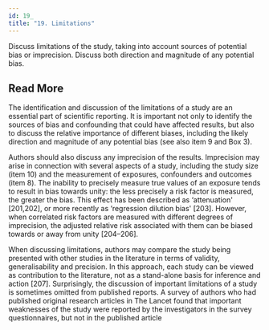 ```yaml
---
id: 19_
title: "19. Limitations"
---
```

Discuss limitations of the study, taking into account sources of potential bias or imprecision. Discuss both direction and magnitude of any potential bias.

## Read More

The identification and discussion of the limitations of a study are an essential part of scientific reporting. It is important not only to identify the sources of bias and confounding that could have affected results, but also to discuss the relative importance of different biases, including the likely direction and magnitude of any potential bias (see also item 9 and Box 3).

Authors should also discuss any imprecision of the results. Imprecision may arise in connection with several aspects of a study, including the study size (item 10) and the measurement of exposures, confounders and outcomes (item 8). The inability to precisely measure true values of an exposure tends to result in bias towards unity: the less precisely a risk factor is measured, the greater the bias. This effect has been described as ‘attenuation' [201,202], or more recently as ‘regression dilution bias' [203]. However, when correlated risk factors are measured with different degrees of imprecision, the adjusted relative risk associated with them can be biased towards or away from unity [204–206].

When discussing limitations, authors may compare the study being presented with other studies in the literature in terms of validity, generalisability and precision. In this approach, each study can be viewed as contribution to the literature, not as a stand-alone basis for inference and action [207]. Surprisingly, the discussion of important limitations of a study is sometimes omitted from published reports. A survey of authors who had published original research articles in The Lancet found that important weaknesses of the study were reported by the investigators in the survey questionnaires, but not in the published article